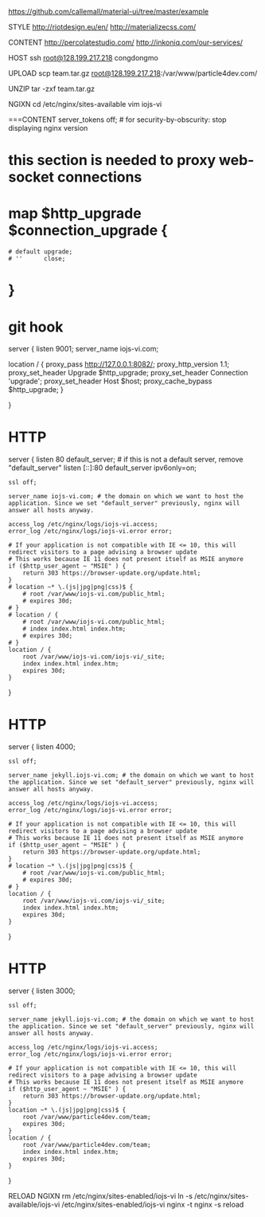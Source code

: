 https://github.com/callemall/material-ui/tree/master/example

STYLE
http://riotdesign.eu/en/
http://materializecss.com/

CONTENT
http://percolatestudio.com/
http://inkoniq.com/our-services/

HOST
ssh root@128.199.217.218
congdongmo

UPLOAD
scp team.tar.gz root@128.199.217.218:/var/www/particle4dev.com/

UNZIP
tar -zxf team.tar.gz

NGIXN
cd /etc/nginx/sites-available
vim iojs-vi

===CONTENT
server_tokens off; # for security-by-obscurity: stop displaying nginx version

# this section is needed to proxy web-socket connections
# map $http_upgrade $connection_upgrade {
    # default upgrade;
    # ''      close;
# }

# git hook
server {
  listen       9001;
  server_name  iojs-vi.com;

  location / {
    proxy_pass http://127.0.0.1:8082/;
    proxy_http_version 1.1;
    proxy_set_header Upgrade $http_upgrade;
    proxy_set_header Connection 'upgrade';
    proxy_set_header Host $host;
    proxy_cache_bypass $http_upgrade;
  }

}

# HTTP
server {
    listen 80 default_server; # if this is not a default server, remove "default_server"
    listen [::]:80 default_server ipv6only=on;

    ssl off;

    server_name iojs-vi.com; # the domain on which we want to host the application. Since we set "default_server" previously, nginx will answer all hosts anyway.

    access_log /etc/nginx/logs/iojs-vi.access;
    error_log /etc/nginx/logs/iojs-vi.error error;

    # If your application is not compatible with IE <= 10, this will redirect visitors to a page advising a browser update
    # This works because IE 11 does not present itself as MSIE anymore
    if ($http_user_agent ~ "MSIE" ) {
        return 303 https://browser-update.org/update.html;
    }
    # location ~* \.(js|jpg|png|css)$ {
        # root /var/www/iojs-vi.com/public_html;
        # expires 30d;
    # }
    # location / {
        # root /var/www/iojs-vi.com/public_html;
        # index index.html index.htm;
        # expires 30d;
    # }
    location / {
        root /var/www/iojs-vi.com/iojs-vi/_site;
        index index.html index.htm;
        expires 30d;
    }
}

# HTTP
server {
    listen 4000;

    ssl off;

    server_name jekyll.iojs-vi.com; # the domain on which we want to host the application. Since we set "default_server" previously, nginx will answer all hosts anyway.

    access_log /etc/nginx/logs/iojs-vi.access;
    error_log /etc/nginx/logs/iojs-vi.error error;

    # If your application is not compatible with IE <= 10, this will redirect visitors to a page advising a browser update
    # This works because IE 11 does not present itself as MSIE anymore
    if ($http_user_agent ~ "MSIE" ) {
        return 303 https://browser-update.org/update.html;
    }
    # location ~* \.(js|jpg|png|css)$ {
        # root /var/www/iojs-vi.com/public_html;
        # expires 30d;
    # }
    location / {
        root /var/www/iojs-vi.com/iojs-vi/_site;
        index index.html index.htm;
        expires 30d;
    }
}

# HTTP
server {
    listen 3000;

    ssl off;

    server_name jekyll.iojs-vi.com; # the domain on which we want to host the application. Since we set "default_server" previously, nginx will answer all hosts anyway.

    access_log /etc/nginx/logs/iojs-vi.access;
    error_log /etc/nginx/logs/iojs-vi.error error;

    # If your application is not compatible with IE <= 10, this will redirect visitors to a page advising a browser update
    # This works because IE 11 does not present itself as MSIE anymore
    if ($http_user_agent ~ "MSIE" ) {
        return 303 https://browser-update.org/update.html;
    }
    location ~* \.(js|jpg|png|css)$ {
        root /var/www/particle4dev.com/team;
        expires 30d;
    }
    location / {
        root /var/www/particle4dev.com/team;
        index index.html index.htm;
        expires 30d;
    }
}

RELOAD NGIXN
rm /etc/nginx/sites-enabled/iojs-vi
ln -s /etc/nginx/sites-available/iojs-vi /etc/nginx/sites-enabled/iojs-vi
nginx -t
nginx -s reload
